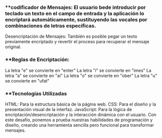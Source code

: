 
 
 
 ### **codificador de Mensajes: El usuario bede introducir por teclado un texto en el campo de entrada y la aplicación lo encriptará automáticamente, sustituyendo las vocales por combinaciones de letras específicas.
Desencriptación de Mensajes: También es posible pegar un texto previamente encriptado y revertir el proceso para recuperar el mensaje original.

 ### **Reglas de Encriptación:
La letra "e" se convierte en "enter"
La letra "i" se convierte en "imes"
La letra "a" se convierte en "ai"
La letra "o" se convierte en "ober"
La letra "u" se convierte en "ufat"

 ### **Tecnologías Utilizadas
HTML: Para la estructura básica de la página web.
CSS: Para el diseño y la presentación visual de la interfaz.
JavaScript: Para la lógica de encriptación/desencriptación y la interacción dinámica con el usuario.
Con este desafío, ponemos a prueba nuestras habilidades de programación y diseño, creando una herramienta sencilla pero funcional para transformar mensajes.
